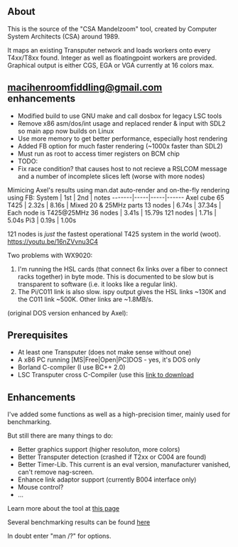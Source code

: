 About
-----
This is the source of the "CSA Mandelzoom" tool, created by Computer System Architects (CSA) around 1989.

It maps an existing Transputer network and loads workers onto every T4xx/T8xx found. Integer as well as floatingpoint workers are provided. Graphical output is either CGS, EGA or VGA currently at 16 colors max.


macihenroomfiddling@gmail.com enhancements
------------------------
* Modified build to use GNU make and call dosbox for legacy LSC tools
* Remove x86 asm/dos/int usage and replaced render & input with SDL2 so main app now builds on Linux
* Use more memory to get better performance, especially host rendering
* Added FB option for much faster rendering (~1000x faster than SDL2)
* Must run as root to access timer registers on BCM chip
* TODO:
* Fix race condition? that causes host to not recieve a RSLCOM message and a number of incomplete slices left (worse with more nodes)

Mimicing Axel's results using man.dat auto-render and on-the-fly rendering using FB:
System | 1st | 2nd | notes
-------|-----|-----|------
Axel cube 65 T425 | 2.32s | 8.16s | Mixed 20 & 25MHz parts
13  nodes | 6.74s | 37.34s | Each node is T425@25MHz
36  nodes | 3.41s | 15.79s
121 nodes | 1.71s | 5.04s
Pi3       | 0.19s | 1.00s

121 nodes is _just_ the fastest operational T425 system in the world (woot). https://youtu.be/16nZVvnu3C4

Two problems with WX9020:
1. I'm running the HSL cards (that connect 6x links over a fiber to connect racks together) in byte mode. This is documented to be slow but is transparent to software (i.e. it looks like a regular link).
2. The Pi/C011 link is also slow. ispy output gives the HSL links ~130K and the C011 link ~500K. Other links are ~1.8MB/s.

(original DOS version enhanced by Axel):

Prerequisites
-------------
* At least one Transputer (does not make sense without one)
* A x86 PC running [MS|Free|Open|PC]DOS - yes, it's DOS only
* Borland C-compiler (I use BC++ 2.0)
* LSC Transputer cross C-Compiler (use this [link to download](http://www.classiccmp.org/transputer/software/languages/ansic/lsc/lsc-V89.1.tar.gz)

Enhancements
------------
I've added some functions as well as a high-precision timer, mainly used for benchmarking.

But still there are many things to do:
* Better graphics support (higher resoluton, more colors)
* Better Transputer detection (crashed if T2xx or C004 are found)
* Better Timer-Lib. This current is an eval version, manufacturer vanished, can't remove nag-screen.
* Enhance link adaptor support (currently B004 interface only)
* Mouse control?
* ...

Learn more about the tool at [this page](http://www.geekdot.com/basic-transputer-tools)

Several benchmarking results can be found [here](http://www.geekdot.com/lies-damn-lies-and-benchmarks)

In doubt enter "man /?" for options. 



